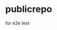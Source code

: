 # publicrepo
for e2e test













































































































































































































































































































































































































































































































































































































































































































































































































































































































































































































































































































































































































































































































































































































































































































































































































































































































































































































































































































































































































































































































































































































































































